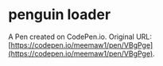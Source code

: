 # penguin loader

A Pen created on CodePen.io. Original URL: [https://codepen.io/meemaw1/pen/VBgPge](https://codepen.io/meemaw1/pen/VBgPge).


